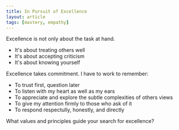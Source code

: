 ```yaml
---
title: In Pursuit of Excellence
layout: article
tags: [mastery, empathy]
---
```


Excellence is not only about the task at hand.

* It's about treating others well
* It's about accepting criticism
* It's about knowing yourself

Excellence takes commitment. I have to work to remember:

* To trust first, question later
* To listen with my heart as well as my ears
* To appreciate and explore the subtle complexities of others views
* To give my attention firmly to those who ask of it
* To respond respectully, honestly, and directly

What values and principles guide your search for excellence?
